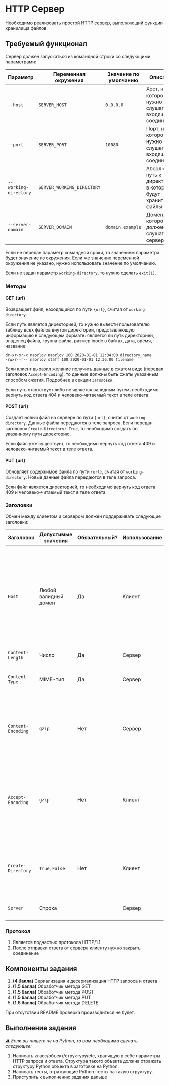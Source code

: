 # HTTP Сервер

Необходимо реализовать простой HTTP сервер, выполняющий функции хранилища
файлов.

## Требуемый функционал

Сервер должен запускаться из командной строки со следующими параметрами:

| Параметр              | Переменная окружения       | Значение по умолчанию | Описание                                                     |
| --------------------- | -------------------------- | --------------------- | ------------------------------------------------------------ |
| `--host`              | `SERVER_HOST`              | `0.0.0.0`             | Хост, на котором нужно слушать входящие соединения           |
| `--port`              | `SERVER_PORT`              | `10080`               | Порт, на котором нужно слушать входящие соединения           |
| `--working-directory` | `SERVER_WORKING_DIRECTORY` |                       | Абсолютный путь к директории, в которой будут храниться файлы |
| `--server-domain`     | `SERVER_DOMAIN`            | `domain.example`      | Домен, на котором должен слушать сервер                      |

Если не передан параметр командной сроки, то значением параметра будет значение из окружения. Если же значение переменной окружения не указано, нужно использовать значение по умолчанию. 



Если не задан параметр `working-directory`, то нужно сделать `exit(1)`.

### Методы

#### GET {url}

Возвращает файл, находящийся по пути `{url}`, считая от `working-directory`.

Если путь является директорией, то нужно вывести пользователю таблицу всех
файлов внутри директории, представляющую информацию в следующем формате:
является ли путь директорией, владелец файла, группа файла, размер inode в
байтах, дата, время, название:

```
dr-xr-xr-x naorlov naorlov 100 2020-01-01 12:34:00 directory_name
-rwxr--r-- naorlov staff 100 2020-01-01 12:36:00 filename
```

Если клиент выразил желание получить данные в сжатом виде (передал
заголовок `Accept-Encoding`), то данные должны быть сжаты указанным способом
сжатия. Подробнее в секции `Заголовки`.

Если путь отсутствует либо не является валидным путем, необходимо вернуть код
ответа 404 и человеко-читаемый текст в теле ответа.

#### POST {url}

Создает новый файл на сервере по пути `{url}`, считая от `working-directory`.
Данные файла передаются в теле запроса. Если передан
заголовок `Create-Directory: True`, то необходимо создать по указанному пути
директорию.

Если файл уже существует, то необходимо вернуть код ответа 409 и
человеко-читаемый текст в теле ответа.

#### PUT {url}

Обновляет содержимое файла по пути `{url}`, считая от `working-directory`. Новые
данные файла передаются в теле запроса.

Если файл является директорией, то необходимо вернуть код ответа 409 и
человеко-читаемый текст в теле ответа.

### Заголовки

Обмен между клиентом и сервером должен поддерживать следующие заголовки:

| Заголовок          | Допустимые значения  | Обязательный? | Использование | Описание                                                     |
| ------------------ | -------------------- | ------------- | ------------- | ------------------------------------------------------------ |
| `Host`             | Любой валидный домен | Да            | Клиент        | Клиент должен отправлять заголовок `Host` с каждым запросом к серверу. В случае, если переданный заголовок не совпадает со значением параметра `server-domain`, необходимо вернуть код ответа 400. |
| `Content-Length`   | Число                | Да            | Сервер        | Число байт в ответе сервера                                  |
| `Content-Type`     | MIME-тип             | Да            | Сервер        | MIME-тип, обозначающий тип передаваемого контента            |
| `Content-Encoding` | `gzip`               | Нет           | Сервер        | Обозначает, что данные ответа сжаты указанным алгоритмом. Если не указан, то данные ответа не являются сжатыми. |
| `Accept-Encoding`  | `gzip`               | Нет           | Клиент        | Обозначает, что клиент готов принимать данные, сжатые указанным алгоритмом. Если не указан, данные сжимать не нужно. |
| `Create-Directory` | `True`, `False`      | Нет           | Клиент        | Если указан И запрос является `POST` запросом, то по указанному пути необходимо создать директорию. |
| `Server`           | Строка               |               | Сервер        | Название вашего сервера                                      |
|                    |                      |               |               |                                                              |

### Протокол

1. Является подчастью протокола HTTP/1.1
2. После отправки ответа от сервера клиенту нужно закрыть соединение

## Компоненты задания

1. **(4 балла)** Сериализация и десериализация HTTP запроса и ответа
2. **(1.5 балла)** Обработчик метода GET
3. **(1.5 балла)** Обработчик метода POST
4. **(1.5 балла)** Обработчик метода PUT
5. **(1.5 балла)** Обработчик метода DELETE

При отсутствии README проверка производиться не будет.

## Выполнение задания

*⚠️ Если вы пишете не на Python, то вам необходимо сделать следующее:*

1. Написать класс/объект/структуру/etc, хранящую в себе параметры HTTP запроса и
   ответа. Структура такого объекта должна отражать структуру Python объекта в
   заготовке на Python.
2. Написать тесты, отражающие Python-тесты на такую структуру.
3. Приступить к выполнению задания дальше



